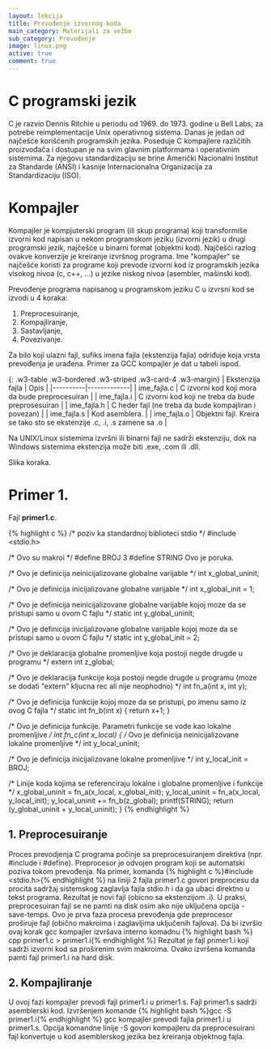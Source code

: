 ```yaml
---
layout: lekcija
title: Prevođenje izvornog koda
main_category: Materijali za vežbe
sub_category: Prevođenje
image: linux.png
active: true
comment: true
---
```

# C programski jezik

C je razvio Dennis Ritchie u periodu od 1969. do 1973. godine u Bell Labs, za potrebe reimplementacije Unix operativnog sistema. Danas je jedan od najčešće korišćenih programskih jezika. Poseduje C kompajlere različitih proizvođača i dostupan je na svim glavnim platformama i operativnim sistemima. Za njegovu standardizaciju se brine Američki Nacionalni Institut za Standarde (ANSI) i kasnije Internacionalna Organizacija za Standardizaciju (ISO).

# Kompajler

Kompajler je kompjuterski program (ili skup programa) koji transformiše izvorni kod napisan u nekom programskom jeziku (izvorni jezik) u drugi programski jezik, najčešće u binarni format (objektni kod). Najčešći razlog ovakve konverzije je kreiranje izvršnog programa. Ime "kompajler" se najčešće koristi za programe koji prevode izvorni kod iz programskih jezika visokog nivoa (c, c++, ...) u jezike niskog nivoa (asembler, mašinski kod).

Prevođenje programa napisanog u programskom jeziku C u izvrsni kod se izvodi u 4 koraka:
1. Preprocesuiranje,
2. Kompajliranje,
3. Sastavljanje,
4. Povezivanje.

Za bilo koji ulazni fajl, sufiks imena fajla (ekstenzija fajla) odriđuje koja vrsta prevođenja je urađena. Primer za GCC kompajler je dat u tabeli ispod.

{: .w3-table .w3-bordered .w3-striped .w3-card-4 .w3-margin}
| Ekstenzija fajla   |      Opis      |
|----------|-------------|
| ime_fajla.c | C izvorni kod koji mora da bude preprocesuiran |
| ime_fajla.i | C izvorni kod koji ne treba da bude preprosesuiran |
| ime_fajla.h | C heder fajl (ne treba da bude kompajliran i povezan) |
| ime_fajla.s | Kod asemblera. |
| ime_fajla.o | Objektni fajl. Kreira se tako sto se ekstenzije .c, .i, .s zamene sa .o |

Na UNIX/Linux sistemima izvršni ili binarni fajl ne sadrži ekstenziju, dok na Windows sistemima ekstenzija može biti .exe, .com ili .dll.

Slika koraka.

# Primer 1.

Fajl **primer1.c**.

{% highlight c %}
/* poziv ka standardnoj biblioteci stdio */
#include <stdio.h>

/* Ovo su makroi */
#define BROJ 3
#define STRING Ovo je poruka.

/* Ovo je definicija neinicijalizovane globalne varijable */
int x_global_uninit;

/* Ovo je definicija inicijalizovane globalne varijable */
int x_global_init = 1;

/* Ovo je definicija neinicijalizovane globalne varijable
kojoj moze da se pristupi samo u ovom C fajlu */
static int y_global_uninit;

/* Ovo je definicija inicijalizovane globalne varijable
kojoj moze da se pristupi samo u ovom C fajlu */
static int y_global_init = 2;

/* Ovo je deklaracija globalne promenljive koja postoji
negde drugde u programu */
extern int z_global;

/* Ovo je deklaracija funkcije koja postoji negde drugde u programu
(moze se dodati "extern" kljucna rec ali nije neophodno) */
int fn_a(int x, int y);

/* Ovo je definicija funkcije kojoj moze da se pristupi,
po imenu samo iz ovog C fajla */
static int fn_b(int x)
{
  return x+1;
}

/* Ovo je definicija funkcije.
Parametri funkcije se vode kao lokalne promenljive */
int fn_c(int x_local)
{
  /* Ovo je definicija neinicijalizovane lokalne promenljive */
  int y_local_uninit;

  /* Ovo je definicija inicijalizovane lokalne promenljive */
  int y_local_init = BROJ;

  /* Linije koda kojima se referenciraju lokalne i globalne
  promenljive i funkcije */
  x_global_uninit = fn_a(x_local, x_global_init);
  y_local_uninit = fn_a(x_local, y_local_init);
  y_local_uninit += fn_b(z_global);
  printf(STRING);
  return (y_global_uninit + y_local_uninit);
}
{% endhighlight %}

## 1. Preprocesuiranje

Proces prevodjenja C programa počinje sa preprocesuiranjem direktiva (npr. #include i #define). Preprocesor je odvojen program koji se automatski poziva tokom prevođenja. Na primer, komanda {% highlight c %}#include <stdio.h>{% endhighlight %} na liniji 2 fajla primer1.c govori preprocesu da procita sadržaj sistemskog zaglavlja fajla stdio.h i da ga ubaci direktno u tekst programa. Rezultat je novi fajl (obicno sa ekstenzijom .i). U praksi, preprocesuiran fajl se ne pamti na disk osim ako nije uključena opcija -save-temps.
Ovo je prva faza procesa prevođenja gde preprocesor proširuje fajl (obično makroima i zaglavljima uključenih fajlova). Da bi izvršio ovaj korak gcc kompajler izvršava interno komadnu {% highlight bash %} cpp primer1.c > primer1.i{% endhighlight %} Rezultat je fajl primer1.i koji sadrži izvorni kod sa proširenim svim makroima. Ovako izvršena komanda pamti fajl primer1.i na hard disk.

## 2. Kompajliranje

U ovoj fazi kompajler prevodi fajl primer1.i u primer1.s. Fajl primer1.s sadrži asemblerski kod. Izvršenjem komande {% highlight bash %}gcc -S primer1.i{% endhighlight %} gcc kompajler prevodi fajla primer1.i u primer1.s. Opcija komandne linije -S govori kompajleru da preprocesuirani fajl konvertuje u kod asemblerskog jezika bez kreiranja objektnog fajla.
